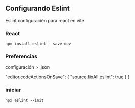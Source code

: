 ## Configurando Eslint
Eslint configuracién para react en vite

### React
```npm install eslint --save-dev ```

### Preferencias

 configuración > .json

"editor.codeActionsOnSave": {
        "source.fixAll.eslint": true 
    }
}

### iniciar
```npx eslint --init```